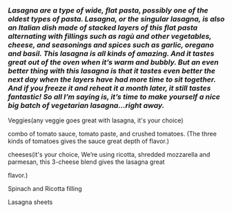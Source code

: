### *Lasagna are a type of wide, flat pasta, possibly one of the oldest types of pasta. Lasagna, or the singular lasagna, is also an Italian dish made of stacked layers of this flat pasta alternating with fillings such as ragù and other vegetables, cheese, and seasonings and spices such as garlic, oregano and basil. This lasagna is all kinds of amazing. And it tastes great out of the oven when it’s warm and bubbly. But an even better thing with this lasagna is that it tastes even better the next day when the layers have had more time to sit together. And if you freeze it and reheat it a month later, it still tastes fantastic! So all I’m saying is, it’s time to make yourself a nice big batch of vegetarian lasagna…right away.* 

Veggies(any veggie goes great with lasagna, it's your choice)

combo of tomato sauce, tomato paste, and crushed tomatoes. (The three kinds of tomatoes gives the sauce great depth of flavor.)

cheeses(it's your choice, We’re using ricotta, shredded mozzarella and parmesan, this 3-cheese blend gives the lasagna great

flavor.)

Spinach and Ricotta filling

Lasagna sheets

